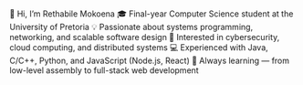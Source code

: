 👋 Hi, I’m Rethabile Mokoena
🎓 Final-year Computer Science student at the University of Pretoria
💡 Passionate about systems programming, networking, and scalable software design
🔐 Interested in cybersecurity, cloud computing, and distributed systems
💻 Experienced with Java, C/C++, Python, and JavaScript (Node.js, React)
🧠 Always learning — from low-level assembly to full-stack web development
